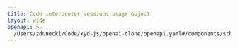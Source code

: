 ```yaml
---
title: Code interpreter sessions usage object
layout: wide
openapi: >-
  /Users/zdunecki/Code/xyd-js/openai-clone/openapi.yaml#/components/schemas/UsageCodeInterpreterSessionsResult
---
```


